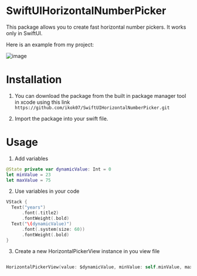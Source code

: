# SwiftUIHorizontalNumberPicker

This package allows you to create fast horizontal number pickers. It works only in SwiftUI. 

Here is an example from my project:


![image](https://github.com/ikok07/SwiftUIHorizontalNumberPicker/assets/70591797/07b8b3af-198e-4ce0-9dde-71f05415ec33)

# Installation

1. You can download the package from the built in package manager tool in xcode using this link `https://github.com/ikok07/SwiftUIHorizontalNumberPicker.git`

2. Import the package into your swift file.
# Usage

1. Add variables

```swift
@State private var dynamicValue: Int = 0
let minValue = 23
let maxValue = 75
```


2. Use variables in your code

```swift
VStack {
  Text("years")
      .font(.title2)
      .fontWeight(.bold)
  Text("\(dynamicValue)")
      .font(.system(size: 60))
      .fontWeight(.bold)
}
```

3. Create a new HorizontalPickerView instance in you view file

```swift

HorizontalPickerView(value: $dynamicValue, minValue: self.minValue, maxValue: self.maxValue)
```


